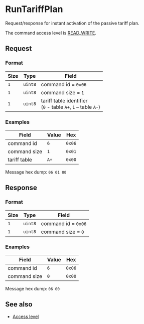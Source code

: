 # RunTariffPlan

Request/response for instant activation of the passive tariff plan.

The command access level is [READ_WRITE](../basics.md#command-access-level).


## Request

### Format

| Size | Type    | Field                                                              |
| ---- | ------- | ------------------------------------------------------------------ |
| `1`  | `uint8` | command id = `0x06`                                                |
| `1`  | `uint8` | command size = `1`                                                 |
| `1`  | `uint8` | tariff table identifier <br/> (`0` - table `A+`, `1` – table `A-`) |

### Examples

| Field        | Value | Hex    |
| ------------ | ----- | ------ |
| command id   | `6`   | `0x06` |
| command size | `1`   | `0x01` |
| tariff table | `A+`  | `0x00` |

Message hex dump: `06 01 00`


## Response

### Format

| Size | Type    | Field               |
| ---- | ------- | ------------------- |
| `1`  | `uint8` | command id = `0x06` |
| `1`  | `uint8` | command size = `0`  |

### Examples

| Field        | Value | Hex    |
| ------------ | ----- | ------ |
| command id   | `6`   | `0x06` |
| command size | `0`   | `0x00` |

Message hex dump: `06 00`


## See also

* [Access level](../basics.md#command-access-level)
